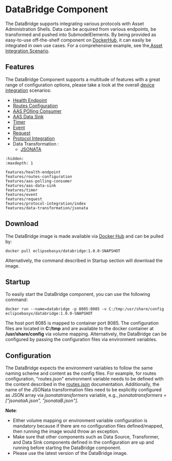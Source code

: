 # DataBridge Component
The DataBridge supports integrating various protocols with Asset Administration Shells. Data can be acquired from various endpoints, be transformed and pushed into SubmodelElements. By being provided as easy-to-use off-the-shelf component on [DockerHub](https://hub.docker.com/r/eclipsebasyx/databridge), it can easily be integrated in own use cases. For a comprehensive example, see the[ Asset Integration Scenario](../../developer/basyx_java_v1/knowledge_base/scenarios/device-integration.md).

## Features
The DataBridge Component supports a multitude of features with a great range of configuration options, please take a look at the overall [device integration](https://github.com/eclipse-basyx/basyx-java-examples/tree/main/basyx.examples.deviceintegration/src/main/resources) scenarios:

* [Health Endpoint](./features/health-endpoint.md)
* [Routes Configuration](./features/routes-configuration.md)
* [AAS POlling Consumer](./features/aas-polling-consumer.md)
* [AAS Data Sink](./features/aas-data-sink.md)
* [Timer](./features/timer.md)
* [Event](./features/event.md)
* [Request](./features/request.md)
* [Protocol Integration](./features/protocol-integration/index.md)
* Data Transformation : 
    * [JSONATA](./features/data-transformation/jsonata.md)
    

```{toctree}
:hidden:
:maxdepth: 1

features/health-endpoint
features/routes-configuration
features/aas-polling-consumer
features/aas-data-sink
features/timer
features/event
features/request
features/protocol-integration/index
features/data-transformation/jsonata

```

## Download
The DataBridge image is made available via [Docker Hub](https://hub.docker.com/r/eclipsebasyx/databridge) and can be pulled by:
```
docker pull eclipsebasyx/databridge:1.0.0-SNAPSHOT
```
Alternatively, the command described in Startup section will download the image.

## Startup
To easily start the DataBridge component, you can use the following command:
```
docker run --name=databridge -p 8085:8085 -v C:/tmp:/usr/share/config eclipsebasyx/databridge:1.0.0-SNAPSHOT
```
The host port 8085 is mapped to container port 8085. The configuration files are located in **C:/tmp** and are available to the docker container at **/usr/share/config** via volume mapping. Alternatively, the DataBridge can be configured by passing the configuration files via environment variables.

## Configuration 
The DataBridge expects the environment variables to follow the same naming scheme and content as the config files. For example, for routes configuration, "routes.json" environment variable needs to be defined with the content described in the [routes.json](./features/routes-configuration.md) documentation. Additionally, the name of the JSONata transformation files need to be explicitly configured as JSON array via *jsonatatransformers* variable, e.g., *jsonatatransformers = ["jsonataA.json", "jsonataB.json"]*.

**Note**:

* Either volume mapping or environment variable configuration is mandatory because if there are no configuration files defined/mapped, then running the image would throw an exception.
* Make sure that other components such as Data Source, Transformer, and Data Sink components defined in the configuration are up and running before starting the DataBridge component.
* Please use the latest version of the DataBridge image.
